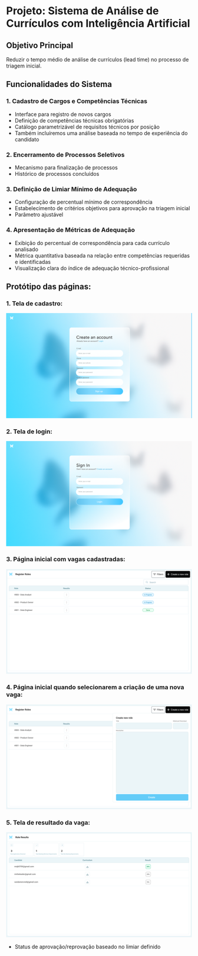 # Projeto: Sistema de Análise de Currículos com Inteligência Artificial

## Objetivo Principal

Reduzir o tempo médio de análise de currículos (lead time) no processo de triagem inicial.

## Funcionalidades do Sistema

### 1. Cadastro de Cargos e Competências Técnicas
- Interface para registro de novos cargos
- Definição de competências técnicas obrigatórias
- Catálogo parametrizável de requisitos técnicos por posição
- Também incluíremos uma análise baseada no tempo de experiência do candidato

### 2. Encerramento de Processos Seletivos
- Mecanismo para finalização de processos
- Histórico de processos concluídos

### 3. Definição de Limiar Mínimo de Adequação
- Configuração de percentual mínimo de correspondência
- Estabelecimento de critérios objetivos para aprovação na triagem inicial
- Parâmetro ajustável 

### 4. Apresentação de Métricas de Adequação
- Exibição do percentual de correspondência para cada currículo analisado
- Métrica quantitativa baseada na relação entre competências requeridas e identificadas
- Visualização clara do índice de adequação técnico-profissional

## Protótipo das páginas:
### 1. Tela de cadastro:
  ![Tela de Cadastro](https://github.com/SabrynaRodrigues/lumi_project/blob/183949d47f81693679283bfc8bb8cd5dd1c735e6/cadastro.png?raw=true)

### 2. Tela de login:
  ![Tela de Cadastro](https://github.com/SabrynaRodrigues/lumi_project/blob/d379c5800622b380b6f4470566464f28c9d4338a/signin.png)

### 3. Página inicial com vagas cadastradas:
  ![Tela de Cadastro](https://github.com/SabrynaRodrigues/lumi_project/blob/d379c5800622b380b6f4470566464f28c9d4338a/results.png)

### 4. Página inicial quando selecionarem a criação de uma nova vaga:
  ![Tela de Cadastro](https://github.com/SabrynaRodrigues/lumi_project/blob/d379c5800622b380b6f4470566464f28c9d4338a/add_role.png)

### 5. Tela de resultado da vaga:
  ![Tela de Cadastro](https://github.com/SabrynaRodrigues/lumi_project/blob/d379c5800622b380b6f4470566464f28c9d4338a/list_roles.png)

  - Status de aprovação/reprovação baseado no limiar definido


